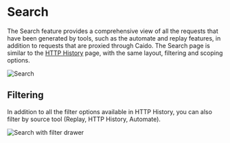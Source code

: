 # Search

The Search feature provides a comprehensive view of all the requests that have been generated by tools, such as the automate and replay features, in addition to requests that are proxied through Caido. The Search page is similar to the [HTTP History](/features/proxy/intercept.md) page, with the same layout, filtering and scoping options.

<img alt="Search" src="/_images/history.png" no-shadow/>

## Filtering

In addition to all the filter options available in HTTP History, you can also filter by source tool (Replay, HTTP History, Automate).

<img alt="Search with filter drawer" src="/_images/history_with_filter_drawer.png" no-shadow/>
